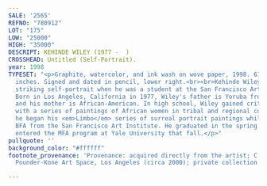 ```yaml
---
SALE: '2565'
REFNO: "780912"
LOT: "175"
LOW: "25000"
HIGH: "35000"
DESCRIPT: KEHINDE WILEY (1977 -  )
CROSSHEAD: Untitled (Self-Portrait).
year: 1998
TYPESET: "<p>Graphite, watercolor, and ink wash on wove paper, 1998. 610x457 mm; 24x18
  inches. Signed and dated in pencil, lower right.<br><br>Kehinde Wiley drew this
  striking self-portrait when he was a student at the San Francisco Art Institute.
  Born in Los Angeles, California in 1977, Wiley's father is Yoruba from Nigeria,
  and his mother is African-American. In high school, Wiley gained critical attention
  with a series of paintings of African women in tribal and regional costume. In 1998,
  he began his <em>Limbo</em> series of surreal portrait paintings while earning his
  BFA from the San Francisco Art Institute. He graduated in the spring of 1999, and
  entered the MFA program at Yale University that fall.</p>"
pullquote: ''
background_color: "#ffffff"
footnote_provenance: 'Provenance: acquired directly from the artist; C. C. H. Pounder,
  Pounder-Kone Art Space, Los Angeles (circa 2000); private collection New York (2005).'

---
```

